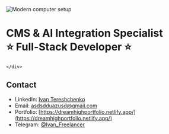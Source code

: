 <div className="relative h-[70vh] overflow-hidden mb-8">
  <div className="absolute inset-0">
    <img 
      src="https://images.pexels.com/photos/1714208/pexels-photo-1714208.jpeg"
      alt="Modern computer setup"
      className="w-full h-full object-cover opacity-100 contrast-125 brightness-110 saturate-110"
    />
  </div>
  <div className="absolute inset-0 bg-gradient-to-b from-gray-100/60 to-gray-100/40"></div>
  <div className="relative h-full flex items-center justify-center text-center px-4">
    <div className="bg-white/80 backdrop-blur-sm p-8 rounded-2xl shadow-lg">
      <h1 className="text-4xl md:text-6xl font-bold mb-4 text-gray-800">
        CMS & AI Integration Specialist<br/>⭐ Full-Stack Developer ⭐
      </h1>

    </div>
  </div>
</div>

## Contact

- LinkedIn: [Ivan Tereshchenko](https://www.linkedin.com/in/ivan-tereshchenko-114593284)
- Email: [asdsdduazusd@gmail.com](mailto:asdsdduazusd@gmail.com)
- Portfolio: [https://dreamhighportfolio.netlify.app/](https://dreamhighportfolio.netlify.app/)
- Telegram: [@Ivan_Freelancer](https://web.telegram.org/k/#@Ivan_Freelancer)
